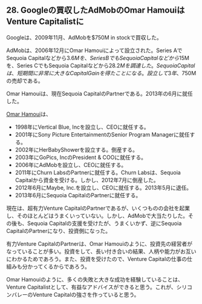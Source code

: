 ## 28. Googleの買収したAdMobのOmar HamouiはVenture Capitalistに

Googleは、2009年11月、AdMobを$750M in stockで買収した。

AdMobは、2006年12月にOmar Hamouiによって設立された。Series AでSequoia Capitalなどから$3.6Mを、Series BでもSequoia Capitalなどから$15Mを、Series CでもSequoia Capitalなどから$28.2Mを調達した。Sequoia Capitalは、短期間に非常に大きなCapital Gainを得たことになる。設立して3年、$750Mの売却である。

Omar Hamouiは、現在Sequoia CapitalのPartnerである。2013年の6月に就任した。

[Omar Hamoui](https://www.crunchbase.com/person/omar-hamoui#/entity)は、
* 1998年にVertical Blue, Incを設立し、CEOに就任する。
* 2001年にSony Picture EntertainmentのSenior Program Managerに就任する。
* 2002年にHerBabyShowerを設立する。倒産する。
* 2003年にGoPics, IncのPresident & COOに就任する。
* 2006年にAdMobを設立し、CEOに就任する。
* 2011年にChurn LabsのPartnerに就任する。Churn Labsは、Sequoia Capitalから資金を受ける。しかし、2012年7月に倒産した。
* 2012年6月にMaybe, Inc.を設立し、CEOに就任する。2013年5月に退任。
* 2013年6月にSequoia CapitalのPartnerに就任する。

現在は、超有力Venture CapitalのPartnerであるが、いくつものの会社を起業し、そのほとんどはうまくいっていない。しかし、AdMobで大当たりした。その後も、Sequoia Capitalの支援を受けたが、うまくいかず、逆にSequoia CapitalのPartnerになり、投資側になった。

有力Venture CapitalのPartnerは、Omar Hamouiのように、投資先の経営者がなっていることが多い。投資をして、長い付き合いの結果、人柄や能力がお互いにわかるためであろう。また、投資を受けたので、Venture Capitalの仕事の仕組みも分かってくるからであろう。

Omar Hamouiのように、多くの失敗と大きな成功を経験していることは、Venture Capitalistとして、有益なアドバイスができると思う。これが、シリコンバレーのVenture Capitalの強さを作っていると思う。
